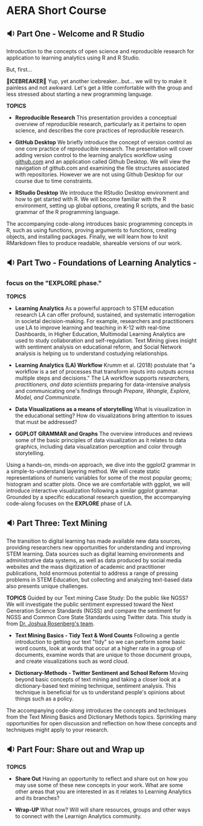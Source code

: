 # AERA Short Course

## 🔉 Part One - Welcome and R Studio
Introduction to the concepts of open science and reproducible research for application to learning analytics using R and R Studio.

But, first...

🧊**ICEBREAKER**🧊
Yup, yet another icebreaker...but... we will try to make it painless and not awkward. Let's get a little comfortable with the group and less stressed about starting a new programming language.


**TOPICS**

- **Reproducible Research**
This presentation provides a conceptual overview of reproducible research, particularly as it pertains to open science, and describes the core practices of reproducible research.

- **GitHub Desktop**
We briefly introduce the concept of version control as one core practice of reproducible research. The presentation will cover adding version control to the learning analytics workflow using [github.com](https://github.com/) and an application called Github Desktop. We will view the navigation of github.com and examining the file structures associated with repositories. However we are not using Github Desktop for our course due to time constraints.

- **RStudio Desktop**
We introduce the RStudio Desktop environment and how to get started with R. We will become familiar with the R environment, setting up global options, creating R scripts, and the basic grammar of the R programming language.

The accompanying code-along introduces basic programming concepts in R, such as using functions, proving arguments to functions, creating objects, and installing packages. Finally, we will learn how to knit RMarkdown files to produce readable, shareable versions of our work.


## 🔉 Part Two - Foundations of Learning Analytics -
### focus on the "EXPLORE phase."


**TOPICS**

- **Learning Analytics**
As a powerful approach to STEM education research LA can offer profound, sustained, and systematic interrogation in societal decision-making. For example, researchers and practitioners use LA to improve learning and teaching in K-12 with real-time Dashboards, in Higher Education, Multimodal Learning Analytics are used to study collaboration and self-regulation. Text Mining gives insight with sentiment analysis on educational reform, and Social Network analysis is helping us to understand costudying relationships.

- **Learning Analytics (LA) Workflow**
Krumm et al. (2018) postulate that "a workflow is a set of processes that transform inputs into outputs across multiple steps and decisions." The LA workflow supports *researchers, practitioners, and data scientists* preparing for data-intensive analysis and communicating one's findings through *Prepare, Wrangle, Explore, Model, and Communicate*.

- **Data Visualizations as a means of storytelling**
What is visualization in the educational setting? How do visualizations bring attention to issues that must be addressed? 

- **GGPLOT GRAMMAR and Graphs**
The overview introduces and reviews some of the basic principles of data visualization as it relates to data graphics, including data visualization perception and color through storytelling.

 Using a hands-on, minds-on approach, we dive into the ggplot2 grammar in a simple-to-understand layering method. We will create static representations of numeric variables for some of the most popular geoms; histogram and scatter plots. Once we are comfortable with ggplot, we will introduce interactive visualization following a similar ggplot grammar. Grounded by a specific educational research question, the accompanying code-along focuses on the **EXPLORE** phase of LA.


## 🔉 Part Three: Text Mining
The transition to digital learning has made available new data sources, providing researchers new opportunities for understanding and improving STEM learning. Data sources such as digital learning environments and administrative data systems, as well as data produced by social media websites and the mass digitization of academic and practitioner publications, hold enormous potential to address a range of pressing problems in STEM Education, but collecting and analyzing text-based data also presents unique challenges.


**TOPICS**
Guided by our Text mining Case Study: Do the public like NGSS? We will investigate the public sentiment expressed toward the Next Generation Science Standards (NGSS) and compare the sentiment for NGSS and Common Core State Standards using Twitter data. This study is from [Dr. Joshua Rosenberg's team](https://osf.io/xymsd/).

- **Text Mining Basics - Tidy Text & Word Counts**
Following a gentle introduction to getting our text "tidy" so we can perform some basic word counts, look at words that occur at a higher rate in a group of documents, examine words that are unique to those document groups, and create visualizations such as word cloud.

- **Dictionary-Methods - Twitter Sentiment and School Reform**
Moving beyond basic concepts of text mining and taking a closer look at a dictionary-based text mining technique, sentiment analysis. This technique is beneficial for us to understand people's opinions about things such as a policy.

The accompanying code-along introduces the concepts and techniques from the Text Mining Basics and Dictionary Methods topics. Sprinkling many opportunities for open discussion and reflection on how these concepts and techniques might apply to your research.


## 🔉 Part Four: Share out and Wrap up


**TOPICS**

- **Share Out**
Having an opportunity to reflect and share out on how you may use some of these new concepts in your work. What are some other areas that you are interested in as it relates to Learning Analytics and its branches?

- **Wrap-UP**
What now? Will will share resources, groups and other ways to connect with the Learnign Analytics community.



